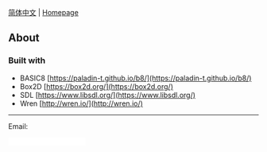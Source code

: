 [简体中文](https://paladin-t.github.io/crft/pages/about_cn) |
[Homepage](https://paladin-t.github.io/crft/)

## About

### Built with

* BASIC8 [https://paladin-t.github.io/b8/](https://paladin-t.github.io/b8/)
* Box2D [https://box2d.org/](https://box2d.org/)
* SDL [https://www.libsdl.org/](https://www.libsdl.org/)
* Wren [http://wren.io/](http://wren.io/)

<hr>

Email:

![](imgs/mailto.png)
